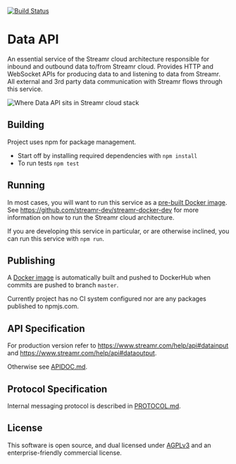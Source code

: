 [![Build Status](https://travis-ci.org/streamr-dev/data-api.svg?branch=master)](https://travis-ci.org/streamr-dev/data-api)

# Data API

An essential service of the Streamr cloud architecture responsible for inbound and outbound data to/from Streamr
cloud. Provides HTTP and WebSocket APIs for producing data to and listening to data from Streamr. All external and 3rd
party data communication with Streamr flows through this service.

![Where Data API sits in Streamr cloud stack](high-level.png)

## Building
Project uses npm for package management.

- Start off by installing required dependencies with `npm install`
- To run tests `npm test`

## Running
In most cases, you will want to run this service as a [pre-built Docker image](https://hub.docker.com/r/streamr/data-api/).
See https://github.com/streamr-dev/streamr-docker-dev for more information on how to run the Streamr cloud architecture.

If you are developing this service in particular, or are otherwise inclined, you can run this service with `npm run`.

## Publishing
A [Docker image](https://hub.docker.com/r/streamr/data-api/) is automatically built and pushed to DockerHub when commits
are pushed to branch `master`.

Currently project has no CI system configured nor are any packages published to npmjs.com. 

## API Specification

For production version refer to https://www.streamr.com/help/api#datainput and https://www.streamr.com/help/api#dataoutput.

Otherwise see [APIDOC.md](APIDOC.md).

## Protocol Specification

Internal messaging protocol is described in [PROTOCOL.md](PROTOCOL.md).

## License

This software is open source, and dual licensed under [AGPLv3](https://www.gnu.org/licenses/agpl.html) and an enterprise-friendly commercial license.
